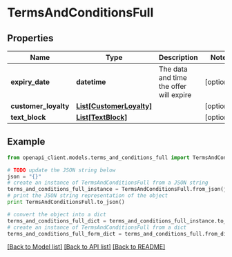 # TermsAndConditionsFull


## Properties
Name | Type | Description | Notes
------------ | ------------- | ------------- | -------------
**expiry_date** | **datetime** | The data and time the offer will expire | [optional] 
**customer_loyalty** | [**List[CustomerLoyalty]**](CustomerLoyalty.md) |  | [optional] 
**text_block** | [**List[TextBlock]**](TextBlock.md) |  | [optional] 

## Example

```python
from openapi_client.models.terms_and_conditions_full import TermsAndConditionsFull

# TODO update the JSON string below
json = "{}"
# create an instance of TermsAndConditionsFull from a JSON string
terms_and_conditions_full_instance = TermsAndConditionsFull.from_json(json)
# print the JSON string representation of the object
print TermsAndConditionsFull.to_json()

# convert the object into a dict
terms_and_conditions_full_dict = terms_and_conditions_full_instance.to_dict()
# create an instance of TermsAndConditionsFull from a dict
terms_and_conditions_full_form_dict = terms_and_conditions_full.from_dict(terms_and_conditions_full_dict)
```
[[Back to Model list]](../README.md#documentation-for-models) [[Back to API list]](../README.md#documentation-for-api-endpoints) [[Back to README]](../README.md)


